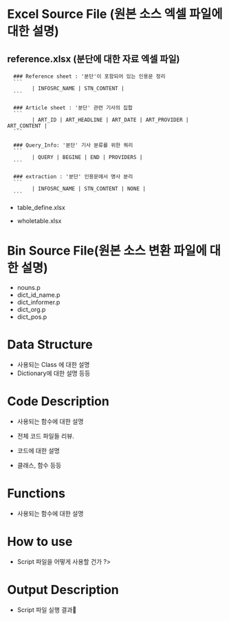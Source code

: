 #  Excel Source File (원본 소스  엑셀 파일에 대한 설명)
## reference.xlsx (분단에 대한 자료 엑셀 파일)
      ### Reference sheet : '분단'이 포함되어 있는 인용문 정리
      ```
            | INFOSRC_NAME | STN_CONTENT |
      ```

      ### Article sheet : '분단' 관련 기사의 집합
      ```
            | ART_ID | ART_HEADLINE | ART_DATE | ART_PROVIDER | ART_CONTENT |
      ```

      ### Query_Info: '분단' 기사 분류를 위한 쿼리
      ```
            | QUERY | BEGINE | END | PROVIDERS | 
      ```
      
      ### extraction : '분단' 인용문에서 명사 분리
      ```
            | INFOSRC_NAME | STN_CONTENT | NONE |
      ```

- table_define.xlsx

- wholetable.xlsx

#  Bin  Source File(원본 소스 변환 파일에 대한 설명)
-  nouns.p
-  dict_id_name.p
-  dict_informer.p
-  dict_org.p
-  dict_pos.p

# Data Structure 
- 사용되는 Class 에 대한 설명
- Dictionary에 대한 설명 등등



# Code Description 
- 사용되는 함수에 대한 설명

- 전체 코드 파일들 리뷰. 
- 코드에 대한 설명
- 클래스, 함수 등등

# Functions
- 사용되는 함수에 대한 설명
 
# How to use
- Script 파일을 어떻게 사용할 건가 ?>
 
 
# Output Description 
- Script 파일 실행 결과











